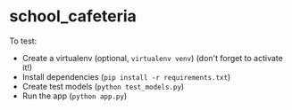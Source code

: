 # school_cafeteria
To test:
- Create a virtualenv (optional, `virtualenv venv`) (don't forget to activate it!)
- Install dependencies (`pip install -r requirements.txt`)
- Create test models (`python test_models.py`)
- Run the app (`python app.py`)
